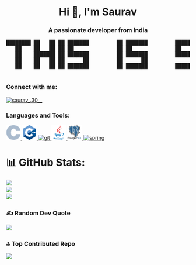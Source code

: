<h1 align="center">Hi 👋, I'm Saurav</h1>
<h3 align="center">A passionate developer from India</h3>
<p align="center">
<pre>
████████ ██   ██ ██ ███████         ██ ███████         ███████  █████  ██    ██ ██████   █████  ██    ██ 
   ██    ██   ██ ██ ██              ██ ██              ██      ██   ██ ██    ██ ██   ██ ██   ██ ██    ██ 
   ██    ███████ ██ ███████         ██ ███████         ███████ ███████ ██    ██ ██████  ███████ ██    ██ 
   ██    ██   ██ ██      ██         ██      ██              ██ ██   ██ ██    ██ ██   ██ ██   ██  ██  ██  
   ██    ██   ██ ██ ███████         ██ ███████         ███████ ██   ██  ██████  ██   ██ ██   ██   ████   
                                                                                                         
                                                                                                                                                 
</pre>
</p>

<h3 align="left">Connect with me:</h3>
<p align="left">
<a href="https://instagram.com/saurav_.30__" target="blank"><img align="center" src="https://raw.githubusercontent.com/rahuldkjain/github-profile-readme-generator/master/src/images/icons/Social/instagram.svg" alt="saurav_.30__" height="30" width="40" /></a>
</p>

<h3 align="left">Languages and Tools:</h3>
<p align="left"> <a href="https://www.cprogramming.com/" target="_blank" rel="noreferrer"> <img src="https://raw.githubusercontent.com/devicons/devicon/master/icons/c/c-original.svg" alt="c" width="40" height="40"/> </a> <a href="https://www.w3schools.com/cpp/" target="_blank" rel="noreferrer"> <img src="https://raw.githubusercontent.com/devicons/devicon/master/icons/cplusplus/cplusplus-original.svg" alt="cplusplus" width="40" height="40"/> </a> <a href="https://git-scm.com/" target="_blank" rel="noreferrer"> <img src="https://www.vectorlogo.zone/logos/git-scm/git-scm-icon.svg" alt="git" width="40" height="40"/> </a> <a href="https://www.java.com" target="_blank" rel="noreferrer"> <img src="https://raw.githubusercontent.com/devicons/devicon/master/icons/java/java-original.svg" alt="java" width="40" height="40"/> </a> <a href="https://www.postgresql.org" target="_blank" rel="noreferrer"> <img src="https://raw.githubusercontent.com/devicons/devicon/master/icons/postgresql/postgresql-original-wordmark.svg" alt="postgresql" width="40" height="40"/> </a> <a href="https://spring.io/" target="_blank" rel="noreferrer"> <img src="https://www.vectorlogo.zone/logos/springio/springio-icon.svg" alt="spring" width="40" height="40"/> </a> </p>

# 📊 GitHub Stats:
![](https://github-readme-stats.vercel.app/api?username=gauranga18&theme=shadow_blue&hide_border=false&include_all_commits=false&count_private=false)<br/>
![](https://nirzak-streak-stats.vercel.app/?user=gauranga18&theme=shadow_blue&hide_border=false)<br/>
![](https://github-readme-stats.vercel.app/api/top-langs/?username=gauranga18&theme=shadow_blue&hide_border=false&include_all_commits=false&count_private=false&layout=compact)

### ✍️ Random Dev Quote
![](https://quotes-github-readme.vercel.app/api?type=horizontal&theme=radical)

### 🔝 Top Contributed Repo
![](https://github-contributor-stats.vercel.app/api?username=gauranga18&limit=5&theme=shadow_blue&combine_all_yearly_contributions=true)

<!-- Proudly created with GPRM ( https://gprm.itsvg.in ) -->
